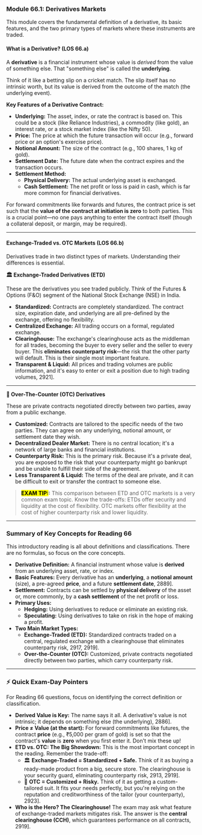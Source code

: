 ### Module 66.1: Derivatives Markets

This module covers the fundamental definition of a derivative, its basic features, and the two primary types of markets where these instruments are traded.

#### What is a Derivative? (LOS 66.a)

A **derivative** is a financial instrument whose value is *derived* from the value of something else. That "something else" is called the **underlying**.

Think of it like a betting slip on a cricket match. The slip itself has no intrinsic worth, but its value is derived from the outcome of the match (the underlying event).

**Key Features of a Derivative Contract:**

* **Underlying:** The asset, index, or rate the contract is based on. This could be a stock (like Reliance Industries), a commodity (like gold), an interest rate, or a stock market index (like the Nifty 50).
* **Price:** The price at which the future transaction will occur (e.g., forward price or an option's exercise price).
* **Notional Amount:** The size of the contract (e.g., 100 shares, 1 kg of gold).
* **Settlement Date:** The future date when the contract expires and the transaction occurs.
* **Settlement Method:**
    * **Physical Delivery:** The actual underlying asset is exchanged.
    * **Cash Settlement:** The net profit or loss is paid in cash, which is far more common for financial derivatives.

For forward commitments like forwards and futures, the contract price is set such that the **value of the contract at initiation is zero** to both parties. This is a crucial point—no one pays anything to enter the contract itself (though a collateral deposit, or margin, may be required).

---

#### Exchange-Traded vs. OTC Markets (LOS 66.b)

Derivatives trade in two distinct types of markets. Understanding their differences is essential.

**🏛️ Exchange-Traded Derivatives (ETD)**

These are the derivatives you see traded publicly. Think of the Futures & Options (F&O) segment of the National Stock Exchange (NSE) in India.

* **Standardized:** Contracts are completely standardized. The contract size, expiration date, and underlying are all pre-defined by the exchange, offering no flexibility.
* **Centralized Exchange:** All trading occurs on a formal, regulated exchange.
* **Clearinghouse:** The exchange's clearinghouse acts as the middleman for all trades, becoming the buyer to every seller and the seller to every buyer. This **eliminates counterparty risk**—the risk that the other party will default. This is their single most important feature.
* **Transparent & Liquid:** All prices and trading volumes are public information, and it's easy to enter or exit a position due to high trading volumes, 2921].

---

**🤝 Over-The-Counter (OTC) Derivatives**

These are private contracts negotiated directly between two parties, away from a public exchange.

* **Customized:** Contracts are tailored to the specific needs of the two parties. They can agree on any underlying, notional amount, or settlement date they wish.
* **Decentralized Dealer Market:** There is no central location; it's a network of large banks and financial institutions.
* **Counterparty Risk:** This is the primary risk. Because it's a private deal, you are exposed to the risk that your counterparty might go bankrupt and be unable to fulfill their side of the agreement.
* **Less Transparent & Liquid:** The terms of the deal are private, and it can be difficult to exit or transfer the contract to someone else.

> **<mark>EXAM TIP:</mark>:** This comparison between ETD and OTC markets is a very common exam topic. Know the trade-offs: ETDs offer security and liquidity at the cost of flexibility. OTC markets offer flexibility at the cost of higher counterparty risk and lower liquidity.


***

### Summary of Key Concepts for Reading 66

This introductory reading is all about definitions and classifications. There are no formulas, so focus on the core concepts.

* **Derivative Definition:** A financial instrument whose value is **derived** from an underlying asset, rate, or index.
* **Basic Features:** Every derivative has an **underlying**, a **notional amount** (size), a pre-agreed **price**, and a future **settlement date**, 2889].
* **Settlement:** Contracts can be settled by **physical delivery** of the asset or, more commonly, by a **cash settlement** of the net profit or loss.
* **Primary Uses:**
    * **Hedging:** Using derivatives to reduce or eliminate an existing risk.
    * **Speculating:** Using derivatives to take on risk in the hope of making a profit.
* **Two Main Market Types:**
    * **Exchange-Traded (ETD):** Standardized contracts traded on a central, regulated exchange with a clearinghouse that eliminates counterparty risk, 2917, 2919].
    * **Over-the-Counter (OTC):** Customized, private contracts negotiated directly between two parties, which carry counterparty risk.

***

### ⚡ Quick Exam-Day Pointers

For Reading 66 questions, focus on identifying the correct definition or classification.

* **Derived Value is Key:** The name says it all. A derivative's value is not intrinsic; it depends on something else (the underlying), 2886].
* **Price ≠ Value (at the start):** For forward commitments like futures, the contract **price** (e.g., ₹5,000 per gram of gold) is set so that the contract's **value** is **zero** when you first enter it. Don't mix these up!
* **ETD vs. OTC: The Big Showdown:** This is the most important concept in the reading. Remember the trade-off:
    * 🏛️ **Exchange-Traded = Standardized + Safe.** Think of it as buying a ready-made product from a big, secure store. The clearinghouse is your security guard, eliminating counterparty risk, 2913, 2919].
    * 🤝 **OTC = Customized + Risky.** Think of it as getting a custom-tailored suit. It fits your needs perfectly, but you're relying on the reputation and creditworthiness of the tailor (your counterparty), 2923].
* **Who is the Hero? The Clearinghouse!** The exam may ask what feature of exchange-traded markets mitigates risk. The answer is the **central clearinghouse (CCH)**, which guarantees performance on all contracts, 2919].